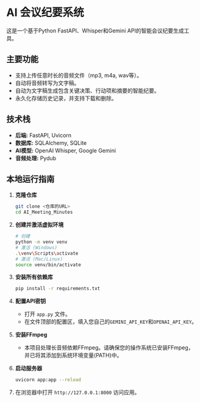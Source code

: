 # AI 会议纪要系统

这是一个基于Python FastAPI、Whisper和Gemini API的智能会议纪要生成工具。

## 主要功能
- 支持上传任意时长的音频文件（mp3, m4a, wav等）。
- 自动将音频转写为文字稿。
- 自动为文字稿生成包含关键决策、行动项和摘要的智能纪要。
- 永久化存储历史记录，并支持下载和删除。

## 技术栈
- **后端:** FastAPI, Uvicorn
- **数据库:** SQLAlchemy, SQLite
- **AI模型:** OpenAI Whisper, Google Gemini
- **音频处理:** Pydub

## 本地运行指南

1.  **克隆仓库**
    ```bash
    git clone <仓库的URL>
    cd AI_Meeting_Minutes
    ```

2.  **创建并激活虚拟环境**
    ```bash
    # 创建
    python -m venv venv
    # 激活 (Windows)
    .\venv\Scripts\activate
    # 激活 (Mac/Linux)
    source venv/bin/activate
    ```

3.  **安装所有依赖库**
    ```bash
    pip install -r requirements.txt
    ```

4.  **配置API密钥**
    * 打开 `app.py` 文件。
    * 在文件顶部的配置区，填入您自己的`GEMINI_API_KEY`和`OPENAI_API_KEY`。

5.  **安装FFmpeg**
    * 本项目处理长音频依赖FFmpeg。请确保您的操作系统已安装FFmpeg，并已将其添加到系统环境变量(PATH)中。

6.  **启动服务器**
    ```bash
    uvicorn app:app --reload
    ```

7.  在浏览器中打开 `http://127.0.0.1:8000` 访问应用。